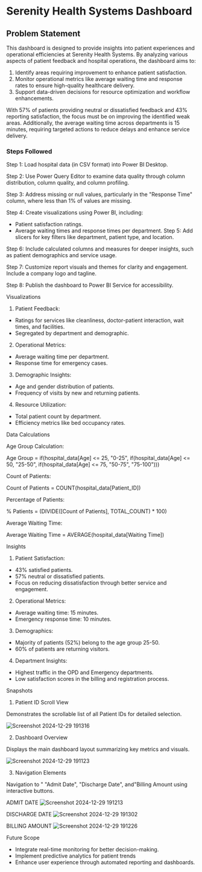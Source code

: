 # Serenity Health Systems Dashboard

## Problem Statement

This dashboard is designed to provide insights into patient experiences and operational efficiencies at Serenity Health Systems. By analyzing various aspects of patient feedback and hospital operations, the dashboard aims to:

1. Identify areas requiring improvement to enhance patient satisfaction.
2. Monitor operational metrics like average waiting time and response rates to ensure high-quality healthcare delivery.
3. Support data-driven decisions for resource optimization and workflow enhancements.

With 57% of patients providing neutral or dissatisfied feedback and 43% reporting satisfaction, the focus must be on improving the identified weak areas. Additionally, the average waiting time across departments is 15 minutes, requiring targeted actions to reduce delays and enhance service delivery.

### Steps Followed

Step 1: Load hospital data (in CSV format) into Power BI Desktop.

Step 2: Use Power Query Editor to examine data quality through column distribution, column quality, and column profiling.

Step 3: Address missing or null values, particularly in the "Response Time" column, where less than 1% of values are missing.

Step 4: Create visualizations using Power BI, including:
  - Patient satisfaction ratings.
  - Average waiting times and response times per department.
Step 5: Add slicers for key filters like department, patient type, and location.

Step 6: Include calculated columns and measures for deeper insights, such as patient demographics and service usage.

Step 7: Customize report visuals and themes for clarity and engagement. Include a company logo and tagline.

Step 8: Publish the dashboard to Power BI Service for accessibility.

Visualizations

1. Patient Feedback:

- Ratings for services like cleanliness, doctor-patient interaction, wait times, and facilities.
- Segregated by department and demographic.

2. Operational Metrics:

- Average waiting time per department.
- Response time for emergency cases.

3. Demographic Insights:

- Age and gender distribution of patients.
- Frequency of visits by new and returning patients.

4. Resource Utilization:

- Total patient count by department.
- Efficiency metrics like bed occupancy rates.

Data Calculations

Age Group Calculation:

Age Group =
if(hospital_data[Age] <= 25, "0-25",
if(hospital_data[Age] <= 50, "25-50",
if(hospital_data[Age] <= 75, "50-75", "75-100")))

Count of Patients:

Count of Patients = COUNT(hospital_data[Patient_ID])

Percentage of Patients:

% Patients = (DIVIDE([Count of Patients], TOTAL_COUNT) * 100)

Average Waiting Time:

Average Waiting Time = AVERAGE(hospital_data[Waiting Time])

Insights

1. Patient Satisfaction:

- 43% satisfied patients.
- 57% neutral or dissatisfied patients.
- Focus on reducing dissatisfaction through better service and engagement.

2. Operational Metrics:

- Average waiting time: 15 minutes.
- Emergency response time: 10 minutes.

3. Demographics:

- Majority of patients (52%) belong to the age group 25-50.
- 60% of patients are returning visitors.

4. Department Insights:

- Highest traffic in the OPD and Emergency departments.
- Low satisfaction scores in the billing and registration process.

Snapshots

1. Patient ID Scroll View

Demonstrates the scrollable list of all Patient IDs for detailed selection.

![Screenshot 2024-12-29 191316](https://github.com/user-attachments/assets/6917b2df-0ed2-4f22-b0e2-fc605c7cfd34)

2. Dashboard Overview

Displays the main dashboard layout summarizing key metrics and visuals.

![Screenshot 2024-12-29 191123](https://github.com/user-attachments/assets/f86a1c48-c8d1-4e80-9dfd-74868da85efe)

3. Navigation Elements

Navigation to " "Admit Date", "Discharge Date", and"Billing Amount using interactive buttons.

ADMIT DATE
![Screenshot 2024-12-29 191213](https://github.com/user-attachments/assets/c7bc2f5d-95a8-4bb7-8347-c631e77b8b1d)

DISCHARGE DATE
![Screenshot 2024-12-29 191302](https://github.com/user-attachments/assets/f5849e52-6a17-4744-ba0f-e74d43eea479)

BILLING AMOUNT
![Screenshot 2024-12-29 191226](https://github.com/user-attachments/assets/9f3bc0a2-42cb-485a-9654-9849b42a734f)


Future Scope

- Integrate real-time monitoring for better decision-making.
- Implement predictive analytics for patient trends
- Enhance user experience through automated reporting and dashboards.




